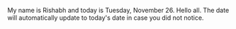My name is Rishabh and today is Tuesday, November 26. Hello all. The date will automatically update to today's date in case you did not notice.
